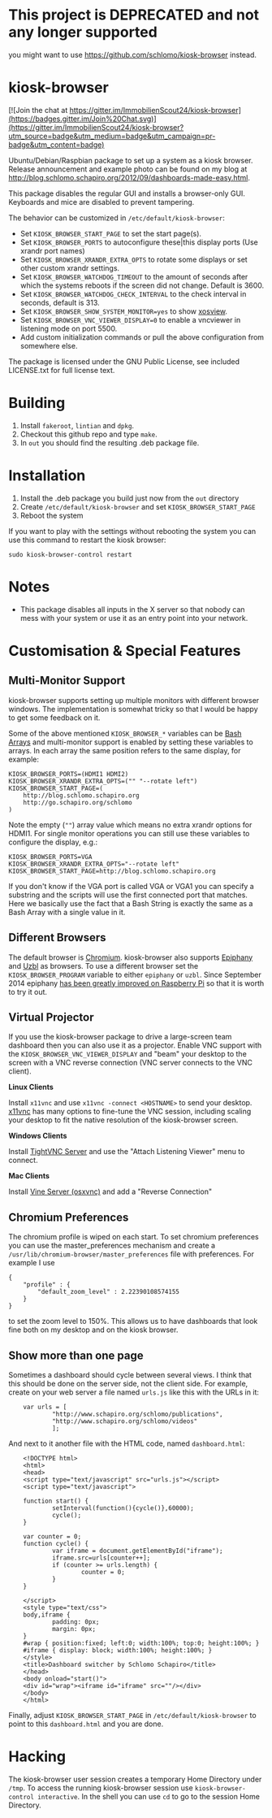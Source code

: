 # This project is DEPRECATED and not any longer supported

you might want to use https://github.com/schlomo/kiosk-browser instead.

kiosk-browser
=============

[![Join the chat at https://gitter.im/ImmobilienScout24/kiosk-browser](https://badges.gitter.im/Join%20Chat.svg)](https://gitter.im/ImmobilienScout24/kiosk-browser?utm_source=badge&utm_medium=badge&utm_campaign=pr-badge&utm_content=badge)

Ubuntu/Debian/Raspbian package to set up a system as a kiosk browser. Release announcement and example photo can be found on my blog at http://blog.schlomo.schapiro.org/2012/09/dashboards-made-easy.html.

This package disables the regular GUI and installs a browser-only GUI. Keyboards and mice are disabled to prevent tampering.

The behavior can be customized in `/etc/default/kiosk-browser`:
*   Set `KIOSK_BROWSER_START_PAGE` to set the start page(s).
*   Set `KIOSK_BROWSER_PORTS` to autoconfigure these|this display ports (Use xrandr port names)
*   Set `KIOSK_BROWSER_XRANDR_EXTRA_OPTS` to rotate some displays or set other custom xrandr settings.
*   Set `KIOSK_BROWSER_WATCHDOG_TIMEOUT` to the amount of seconds after which the systems reboots if the screen did not change. Default is 3600. 
*   Set `KIOSK_BROWSER_WATCHDOG_CHECK_INTERVAL` to the check interval in seconds, default is 313.
*   Set `KIOSK_BROWSER_SHOW_SYSTEM_MONITOR=yes` to show [xosview](http://xosview.sourceforge.net/).
*   Set `KIOSK_BROWSER_VNC_VIEWER_DISPLAY=0` to enable a vncviewer in listening mode on port 5500.
*   Add custom initialization commands or pull the above configuration from somewhere else.

The package is licensed under the GNU Public License, see included
LICENSE.txt for full license text.

Building
========

1. Install `fakeroot`, `lintian` and `dpkg`.
1. Checkout this github repo and type `make`.
1. In `out` you should find the resulting .deb package file.

Installation
============

1. Install the .deb package you build just now from the `out` directory
1. Create `/etc/default/kiosk-browser` and set `KIOSK_BROWSER_START_PAGE`
1. Reboot the system

If you want to play with the settings without rebooting the system you can use this command to restart the kiosk browser:
    
    sudo kiosk-browser-control restart


Notes
=====

*   This package disables all inputs in the X server so that nobody can mess with your system or use it as an entry point into your network.


Customisation & Special Features
================================

Multi-Monitor Support
---------------------

kiosk-browser supports setting up multiple monitors with different browser windows. The implementation is somewhat tricky so that I would be happy to get some feedback on it.

Some of the above mentioned `KIOSK_BROWSER_*` variables can be [Bash Arrays](http://tldp.org/LDP/abs/html/arrays.html) and multi-monitor support is enabled by setting these variables to arrays. In each array the same position refers to the same display, for example:

    KIOSK_BROWSER_PORTS=(HDMI1 HDMI2)
    KIOSK_BROWSER_XRANDR_EXTRA_OPTS=("" "--rotate left")
    KIOSK_BROWSER_START_PAGE=( 
        http://blog.schlomo.schapiro.org
        http://go.schapiro.org/schlomo
    )

Note the empty (`""`) array value which means no extra xrandr options for HDMI1. For single monitor operations you can still use these variables to configure the display, e.g.:

    KIOSK_BROWSER_PORTS=VGA
    KIOSK_BROWSER_XRANDR_EXTRA_OPTS="--rotate left"
    KIOSK_BROWSER_START_PAGE=http://blog.schlomo.schapiro.org

If you don't know if the VGA port is called VGA or VGA1 you can specify a substring and the scripts will use the first connected port that matches. Here we basically use the fact that a Bash String is exactly the same as a Bash Array with a single value in it.


Different Browsers
------------------

The default browser is [Chromium](http://www.chromium.org/). kiosk-browser also supports [Epiphany](https://wiki.gnome.org/Apps/Web) and [Uzbl](http://www.uzbl.org/) as browsers. To use a different browser set the `KIOSK_BROWSER_PROGRAM` variable to either `epiphany` or `uzbl`. Since September 2014 epiphany [has been greatly improved on Raspberry Pi](http://www.raspberrypi.org/web-browser-released/) so that it is worth to try it out.

Virtual Projector
-----------------

If you use the kiosk-browser package to drive a large-screen team dashboard then you can also use it as a projector. Enable VNC support with the `KIOSK_BROWSER_VNC_VIEWER_DISPLAY` and "beam" your desktop to the screen with a VNC reverse connection (VNC server connects to the VNC client).

**Linux Clients**

Install `x11vnc` and use `x11vnc -connect <HOSTNAME>` to send your desktop. [x11vnc](http://www.karlrunge.com/x11vnc/) has many options to fine-tune the VNC session, including scaling your desktop to fit the native resolution of the kiosk-browser screen.

**Windows Clients**

Install [TightVNC Server](http://www.tightvnc.com/download.php) and use the "Attach Listening Viewer" menu to connect.

**Mac Clients**

Install [Vine Server (osxvnc)](http://downloads.testplant.com/downloads/Vine/VineServer4.01.dmg) and add a "Reverse Connection"


Chromium Preferences
--------------------

The chromium profile is wiped on each start. To set chromium preferences you can use the master_preferences mechanism and create
a `/usr/lib/chromium-browser/master_preferences` file with preferences. For example I use

    {
        "profile" : {
            "default_zoom_level" : 2.22390108574155
        }
    }

to set the zoom level to 150%. This allows us to have dashboards that look fine both on my desktop and on the kiosk browser.

Show more than one page
-----------------------

Sometimes a dashboard should cycle between several views. I think that this should be done on the server side, not the client side. For example, create on your web server a file named `urls.js` like this with the URLs in it:

        var urls = [ 
                "http://www.schapiro.org/schlomo/publications",
                "http://www.schapiro.org/schlomo/videos"
                ];

And next to it another file with the HTML code, named `dashboard.html`:

        <!DOCTYPE html>
        <html>
        <head>
        <script type="text/javascript" src="urls.js"></script>
        <script type="text/javascript">
        
        function start() {
                setInterval(function(){cycle()},60000);
                cycle();
        }
        
        var counter = 0;
        function cycle() {
                var iframe = document.getElementById("iframe");
                iframe.src=urls[counter++];
                if (counter >= urls.length) {
                        counter = 0;
                }
        }
        
        </script>
        <style type="text/css">
        body,iframe {
                padding: 0px;
                margin: 0px;
        }
        #wrap { position:fixed; left:0; width:100%; top:0; height:100%; }
        #iframe { display: block; width:100%; height:100%; }
        </style>
        <title>Dashboard switcher by Schlomo Schapiro</title>
        </head>
        <body onload="start()">
        <div id="wrap"><iframe id="iframe" src=""/></div>
        </body>
        </html>

Finally, adjust `KIOSK_BROWSER_START_PAGE` in `/etc/default/kiosk-browser` to point to this `dashboard.html` and you are done.

Hacking
=======

The kiosk-browser user session creates a temporary Home Directory under `/tmp`. To access the running kiosk-browser session use `kiosk-browser-control interactive`. In the shell you can use `cd` to go to the session Home Directory.
